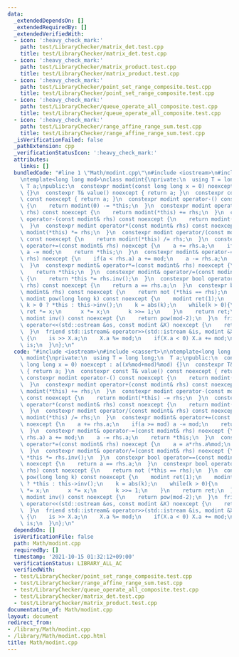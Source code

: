 ```yaml
---
data:
  _extendedDependsOn: []
  _extendedRequiredBy: []
  _extendedVerifiedWith:
  - icon: ':heavy_check_mark:'
    path: test/LibraryChecker/matrix_det.test.cpp
    title: test/LibraryChecker/matrix_det.test.cpp
  - icon: ':heavy_check_mark:'
    path: test/LibraryChecker/matrix_product.test.cpp
    title: test/LibraryChecker/matrix_product.test.cpp
  - icon: ':heavy_check_mark:'
    path: test/LibraryChecker/point_set_range_composite.test.cpp
    title: test/LibraryChecker/point_set_range_composite.test.cpp
  - icon: ':heavy_check_mark:'
    path: test/LibraryChecker/queue_operate_all_composite.test.cpp
    title: test/LibraryChecker/queue_operate_all_composite.test.cpp
  - icon: ':heavy_check_mark:'
    path: test/LibraryChecker/range_affine_range_sum.test.cpp
    title: test/LibraryChecker/range_affine_range_sum.test.cpp
  _isVerificationFailed: false
  _pathExtension: cpp
  _verificationStatusIcon: ':heavy_check_mark:'
  attributes:
    links: []
  bundledCode: "#line 1 \"Math/modint.cpp\"\n#include <iostream>\n#include <cassert>\n\
    \ntemplate<long long mod>\nclass modint{\nprivate:\n  using T = long long;\n \
    \ T a;\npublic:\n  constexpr modint(const long long x = 0) noexcept : a((x%mod+mod)%mod)\
    \ {}\n  constexpr T& value() noexcept { return a; }\n  constexpr const T& value()\
    \ const noexcept { return a; }\n  constexpr modint operator-() const noexcept\
    \ {\n    return modint(0) -= *this;\n  }\n  constexpr modint operator+(const modint&\
    \ rhs) const noexcept {\n    return modint(*this) += rhs;\n  }\n  constexpr modint\
    \ operator-(const modint& rhs) const noexcept {\n    return modint(*this) -= rhs;\n\
    \  }\n  constexpr modint operator*(const modint& rhs) const noexcept {\n    return\
    \ modint(*this) *= rhs;\n  }\n  constexpr modint operator/(const modint& rhs)\
    \ const noexcept {\n    return modint(*this) /= rhs;\n  }\n  constexpr modint&\
    \ operator+=(const modint& rhs) noexcept {\n    a += rhs.a;\n    if(a >= mod)\
    \ a -= mod;\n    return *this;\n  }\n  constexpr modint& operator-=(const modint&\
    \ rhs) noexcept {\n    if(a < rhs.a) a += mod;\n    a -= rhs.a;\n    return *this;\n\
    \  }\n  constexpr modint& operator*=(const modint& rhs) noexcept {\n    a = a*rhs.a%mod;\n\
    \    return *this;\n  }\n  constexpr modint& operator/=(const modint& rhs) noexcept\
    \ {\n    return *this *= rhs.inv();\n  }\n  constexpr bool operator==(const modint&\
    \ rhs) const noexcept {\n    return a == rhs.a;\n  }\n  constexpr bool operator!=(const\
    \ modint& rhs) const noexcept {\n    return not (*this == rhs);\n  }\n  constexpr\
    \ modint pow(long long k) const noexcept {\n    modint ret(1);\n    modint x =\
    \ k > 0 ? *this : this->inv();\n    k = abs(k);\n    while(k > 0){\n      if(k&1)\
    \ ret *= x;\n      x *= x;\n      k >>= 1;\n    }\n    return ret;\n  }\n  constexpr\
    \ modint inv() const noexcept {\n    return pow(mod-2);\n  }\n  friend std::ostream&\
    \ operator<<(std::ostream &os, const modint &X) noexcept {\n    return os << X.a;\n\
    \  }\n  friend std::istream& operator>>(std::istream &is, modint &X) noexcept\
    \ {\n    is >> X.a;\n    X.a %= mod;\n    if(X.a < 0) X.a += mod;\n    return\
    \ is;\n  }\n};\n"
  code: "#include <iostream>\n#include <cassert>\n\ntemplate<long long mod>\nclass\
    \ modint{\nprivate:\n  using T = long long;\n  T a;\npublic:\n  constexpr modint(const\
    \ long long x = 0) noexcept : a((x%mod+mod)%mod) {}\n  constexpr T& value() noexcept\
    \ { return a; }\n  constexpr const T& value() const noexcept { return a; }\n \
    \ constexpr modint operator-() const noexcept {\n    return modint(0) -= *this;\n\
    \  }\n  constexpr modint operator+(const modint& rhs) const noexcept {\n    return\
    \ modint(*this) += rhs;\n  }\n  constexpr modint operator-(const modint& rhs)\
    \ const noexcept {\n    return modint(*this) -= rhs;\n  }\n  constexpr modint\
    \ operator*(const modint& rhs) const noexcept {\n    return modint(*this) *= rhs;\n\
    \  }\n  constexpr modint operator/(const modint& rhs) const noexcept {\n    return\
    \ modint(*this) /= rhs;\n  }\n  constexpr modint& operator+=(const modint& rhs)\
    \ noexcept {\n    a += rhs.a;\n    if(a >= mod) a -= mod;\n    return *this;\n\
    \  }\n  constexpr modint& operator-=(const modint& rhs) noexcept {\n    if(a <\
    \ rhs.a) a += mod;\n    a -= rhs.a;\n    return *this;\n  }\n  constexpr modint&\
    \ operator*=(const modint& rhs) noexcept {\n    a = a*rhs.a%mod;\n    return *this;\n\
    \  }\n  constexpr modint& operator/=(const modint& rhs) noexcept {\n    return\
    \ *this *= rhs.inv();\n  }\n  constexpr bool operator==(const modint& rhs) const\
    \ noexcept {\n    return a == rhs.a;\n  }\n  constexpr bool operator!=(const modint&\
    \ rhs) const noexcept {\n    return not (*this == rhs);\n  }\n  constexpr modint\
    \ pow(long long k) const noexcept {\n    modint ret(1);\n    modint x = k > 0\
    \ ? *this : this->inv();\n    k = abs(k);\n    while(k > 0){\n      if(k&1) ret\
    \ *= x;\n      x *= x;\n      k >>= 1;\n    }\n    return ret;\n  }\n  constexpr\
    \ modint inv() const noexcept {\n    return pow(mod-2);\n  }\n  friend std::ostream&\
    \ operator<<(std::ostream &os, const modint &X) noexcept {\n    return os << X.a;\n\
    \  }\n  friend std::istream& operator>>(std::istream &is, modint &X) noexcept\
    \ {\n    is >> X.a;\n    X.a %= mod;\n    if(X.a < 0) X.a += mod;\n    return\
    \ is;\n  }\n};\n"
  dependsOn: []
  isVerificationFile: false
  path: Math/modint.cpp
  requiredBy: []
  timestamp: '2021-10-15 01:32:12+09:00'
  verificationStatus: LIBRARY_ALL_AC
  verifiedWith:
  - test/LibraryChecker/point_set_range_composite.test.cpp
  - test/LibraryChecker/range_affine_range_sum.test.cpp
  - test/LibraryChecker/queue_operate_all_composite.test.cpp
  - test/LibraryChecker/matrix_det.test.cpp
  - test/LibraryChecker/matrix_product.test.cpp
documentation_of: Math/modint.cpp
layout: document
redirect_from:
- /library/Math/modint.cpp
- /library/Math/modint.cpp.html
title: Math/modint.cpp
---
```

